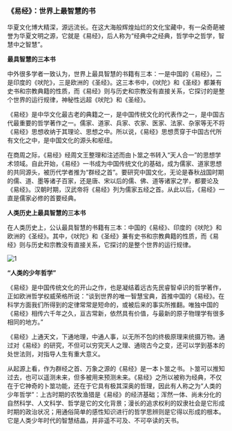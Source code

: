 ﻿---
layout: post
tags: [语文天地]
author: lqq
---

### 《易经》：世界上最智慧的书


华夏文化博大精深，源远流长。在这大海般辉煌灿烂的文化宝藏中，有一朵奇葩被誉为华夏文明之源，它就是《易经》，后人称为“经典中之经典，哲学中之哲学，智慧中之智慧”。

**最具智慧的三本书**

中外很多学者一致认为，世界上最具智慧的书籍有三本：一是中国的《易经》，二是印度的《吠陀》，三是欧洲的《圣经》。这三本书中，《吠陀》和《圣经》都兼有史书和宗教典籍的性质，而《易经》则与历史和宗教没有直接关系，它探讨的是整个世界的运行规律，神秘性远超《吠陀》和《圣经》。

《易经》是中华文化最古老的典籍之一，是中国传统文化的代表作之一，是中国古代最重要的哲学著作之一。儒家、道家、兵家、农家、医家、法家、杂家等无不将《易经》思想收纳于其理论、思想之中。所以说，《易经》思想贯穿于中国古代所有文化之中，是中国文化的源头和枢纽。

在商周之际，《易经》经周文王整理和注述而由卜筮之书转入“天人合一”的思想学术领域。自此开始，《易经》一书成为中国传统文化的基础，成为儒家、道家思想的共同源头，被历代学者推为“群经之首”。要研究中国文化，无论是春秋战国时期的儒、道、墨等诸子百家，还是唐、宋以后的儒、佛、道等诸家之学，都要论及《易经》。汉朝时期，汉武帝将《易经》列为儒家五经之首。从此以后，《易经》一直是儒家必修的首要经典。

**人类历史上最具智慧的三本书**

在人类历史上，公认最具智慧的书籍有三本：中国的《易经》、印度的《吠陀》和欧洲的《圣经》。其中，《吠陀》和《圣经》兼有史书和宗教典籍的性质，而《易经》则与历史和宗教没有直接关系，它探讨的是整个世界的运行规律。

![1](https://xintd.github.io/lqq/imgage/lqq/img_23.png)

**“人类的少年哲学”**

《易经》是中国传统文化的开山之作，也是凝结着远古先民睿智卓识的哲学著作，正如欧洲哲学权威荣格所说：“谈到世界的唯一智慧宝典，首推中国的《易经》。在科学方面我们所得到的定律常常是短命的，或被后来的事实所推翻。唯独中国的《易经》相传六千年之久，亘古常新，依然具有价值，与最新的原子物理学有很多相同的地方。”

《易经》上通天文，下通地理，中通人事，以无所不包的终极原理来统摄万物。通过对《易经》的研究，不但可以穷究天人之理、通晓古今之变，还可以学到基本的处世法则，对指导人生有重大意义。

从起源上看，作为群经之首、万象之源的《易经》是一本卜筮之书。卜筮可以推知过去，也可以遥测未来，但多被用来预测未来。《易经》之所以被称为经典，不仅在于它神奇的卜筮功能，还在于它具有极其深奥的哲理，因此有人称之为“人类的少年哲学”：上古时期的农牧渔猎是《易经》的经济基础；浑然一体、尚未分化的自然科学、人文科学、哲学是它的文化背景；漫长的追求权利的奴隶社会是它形成时期的政治状况；用通俗简单的感性知识进行的哲学思辨则是它得以形成的根本。它是人类少年时代的智慧结晶，并非遥不可及、不可卒读的天书。